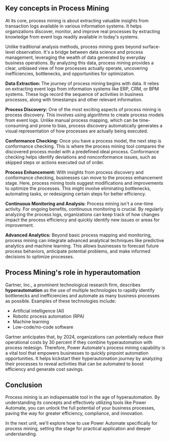 ## Key concepts in Process Mining

At its core, process mining is about extracting valuable insights from transaction logs available in various information systems. It helps organizations discover, monitor, and improve real processes by extracting knowledge from event logs readily available in today's systems.

Unlike traditional analysis methods, process mining goes beyond surface-level observation. It's a bridge between data science and process management, leveraging the wealth of data generated by everyday business operations. By analyzing this data, process mining provides a clear, unbiased view of how processes actually operate, uncovering inefficiencies, bottlenecks, and opportunities for optimization.

**Data Extraction:** The journey of process mining begins with data. It relies on extracting event logs from information systems like ERP, CRM, or BPM systems. These logs record the sequence of activities in business processes, along with timestamps and other relevant information.

**Process Discovery:** One of the most exciting aspects of process mining is process discovery. This involves using algorithms to create process models from event logs. Unlike manual process mapping, which can be time-consuming and prone to bias, process discovery automatically generates a visual representation of how processes are actually being executed.

**Conformance Checking:** Once you have a process model, the next step is conformance checking. This is where the process mining tool compares the discovered process model with a predefined ideal process. Conformance checking helps identify deviations and nonconformance issues, such as skipped steps or actions executed out of order.

**Process Enhancement:** With insights from process discovery and conformance checking, businesses can move to the process enhancement stage. Here, process mining tools suggest modifications and improvements to optimize the processes. This might involve eliminating bottlenecks, automating tasks, or redesigning certain steps for better efficiency.

**Continuous Monitoring and Analysis:** Process mining isn't a one-time activity. For ongoing benefits, continuous monitoring is crucial. By regularly analyzing the process logs, organizations can keep track of how changes impact the process efficiency and quickly identify new issues or areas for improvement.

**Advanced Analytics:** Beyond basic process mapping and monitoring, process mining can integrate advanced analytical techniques like predictive analytics and machine learning. This allows businesses to forecast future process behaviors, anticipate potential problems, and make informed decisions to optimize processes.

## Process Mining's role in hyperautomation 

Gartner, Inc., a prominent technological research firm, describes **hyperautomation** as the use of multiple technologies to rapidly identify bottlenecks and inefficiencies and automate as many business processes as possible. Examples of these technologies include:

- Artificial intelligence (AI)
- Robotic process automation (RPA)
- Machine learning
- Low-code/no-code software

Gartner anticipates that, by 2024, organizations can potentially reduce their operational costs by 30 percent if they combine hyperautomation with process redesign. Therefore, Power Automate's process mining capability is a vital tool that empowers businesses to quickly pinpoint automation opportunities. It helps kickstart their hyperautomation journey by analyzing their processes to reveal activities that can be automated to boost efficiency and generate cost savings.

## Conclusion

Process mining is an indispensable tool in the age of hyperautomation. By understanding its concepts and effectively utilizing tools like Power Automate, you can unlock the full potential of your business processes, paving the way for greater efficiency, compliance, and innovation. 

In the next unit, we'll explore how to use Power Automate specifically for process mining, setting the stage for practical application and deeper understanding.